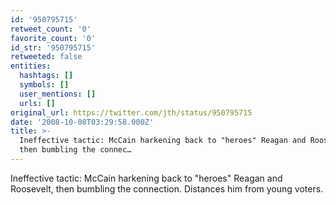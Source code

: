 ```yaml
---
id: '950795715'
retweet_count: '0'
favorite_count: '0'
id_str: '950795715'
retweeted: false
entities:
  hashtags: []
  symbols: []
  user_mentions: []
  urls: []
original_url: https://twitter.com/jth/status/950795715
date: '2008-10-08T03:29:58.000Z'
title: >-
  Ineffective tactic: McCain harkening back to "heroes" Reagan and Roosevelt,
  then bumbling the connec…
---
```


Ineffective tactic: McCain harkening back to "heroes" Reagan and Roosevelt, then bumbling the connection. Distances him from young voters.